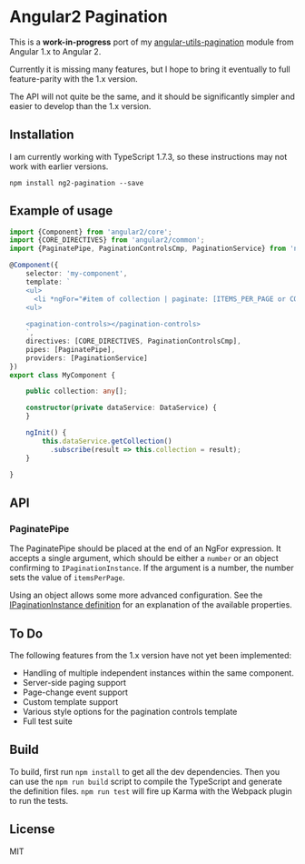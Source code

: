# Angular2 Pagination

This is a **work-in-progress** port of my [angular-utils-pagination](https://github.com/michaelbromley/angularUtils/tree/master/src/directives/pagination)
module from Angular 1.x to Angular 2.

Currently it is missing many features, but I hope to bring it eventually to full feature-parity with the 1.x version.

The API will not quite be the same, and it should be significantly simpler and easier to develop than the 1.x version.

## Installation

I am currently working with TypeScript 1.7.3, so these instructions may not work with earlier versions.

```
npm install ng2-pagination --save
```


## Example of usage

```TypeScript
import {Component} from 'angular2/core';
import {CORE_DIRECTIVES} from 'angular2/common';
import {PaginatePipe, PaginationControlsCmp, PaginationService} from 'ng2-pagination';

@Component({
    selector: 'my-component',
    template: `
    <ul>
      <li *ngFor="#item of collection | paginate: [ITEMS_PER_PAGE or CONFIG_OBJECT] "> ... </li>
    <ul>
               
    <pagination-controls></pagination-controls>
    `,
    directives: [CORE_DIRECTIVES, PaginationControlsCmp],
    pipes: [PaginatePipe],
    providers: [PaginationService]
})
export class MyComponent {

    public collection: any[];  

    constructor(private dataService: DataService) {
    }

    ngInit() {
        this.dataService.getCollection()
          .subscribe(result => this.collection = result);
    }

}
```

## API

### PaginatePipe

The PaginatePipe should be placed at the end of an NgFor expression. It accepts a single argument, which should be 
either a `number` or an object confirming to `IPaginationInstance`. If the argument is a number, the number sets the
value of `itemsPerPage`. 

Using an object allows some more advanced configuration. See the [IPaginationInstance definition](./src/pagination-service.ts)
for an explanation of the available properties.

## To Do

The following features from the 1.x version have not yet been implemented:

- Handling of multiple independent instances within the same component.
- Server-side paging support
- Page-change event support
- Custom template support
- Various style options for the pagination controls template
- Full test suite

## Build

To build, first run  `npm install` to get all the dev dependencies. Then you can use the `npm run build` script to
compile the TypeScript and generate the definition files. `npm run test` will fire up Karma with the Webpack
plugin to run the tests.

## License

MIT
